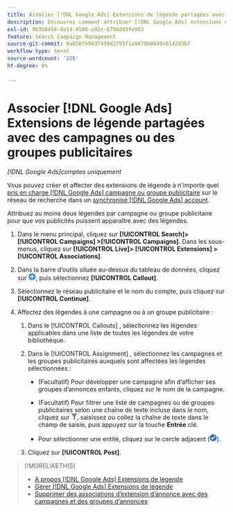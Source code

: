 ```yaml
---
title: Associer [!DNL Google Ads] Extensions de légende partagées avec des campagnes ou des groupes publicitaires
description: Découvrez comment attribuer [!DNL Google Ads] extensions de légende partagées vers des campagnes ou des groupes publicitaires.
exl-id: 9b3b8454-da14-4506-a92c-6796dd5fe903
feature: Search Campaign Management
source-git-commit: 0a858fb9437439d2755f1a9679b0849c614293b7
workflow-type: tm+mt
source-wordcount: '226'
ht-degree: 0%

---
```


# Associer [!DNL Google Ads] Extensions de légende partagées avec des campagnes ou des groupes publicitaires

*[!DNL Google Ads]comptes uniquement*

Vous pouvez créer et affecter des extensions de légende à n’importe quel [pris en charge [!DNL Google Ads] campagne ou groupe publicitaire](/help/search-social-commerce/introduction/supported-inventory.md) sur le réseau de recherche dans un [synchronisé [!DNL Google Ads] account](/help/search-social-commerce/campaign-management/accounts/ad-network-account-about.md).

Attribuez au moins deux légendes par campagne ou groupe publicitaire pour que vos publicités puissent apparaître avec des légendes.

1. Dans le menu principal, cliquez sur **[!UICONTROL Search]> [!UICONTROL Campaigns] >[!UICONTROL Campaigns]**. Dans les sous-menus, cliquez sur **[!UICONTROL Live]> [!UICONTROL Extensions] >[!UICONTROL Associations]**.

1. Dans la barre d’outils située au-dessus du tableau de données, cliquez sur ![Créer](/help/search-social-commerce/assets/add.png "Créer"), puis sélectionnez **[!UICONTROL Callout]**.

1. Sélectionnez le réseau publicitaire et le nom du compte, puis cliquez sur **[!UICONTROL Continue]**.

1. Affectez des légendes à une campagne ou à un groupe publicitaire :

   1. Dans le [!UICONTROL Callouts] , sélectionnez les légendes applicables dans une liste de toutes les légendes de votre bibliothèque.

   1. Dans le [!UICONTROL Assignment] , sélectionnez les campagnes et les groupes publicitaires auxquels sont affectées les légendes sélectionnées :

      * (Facultatif) Pour développer une campagne afin d’afficher ses groupes d’annonces enfants, cliquez sur le nom de la campagne.

      * (Facultatif) Pour filtrer une liste de campagnes ou de groupes publicitaires selon une chaîne de texte incluse dans le nom, cliquez sur ![Filtrer](/help/search-social-commerce/assets/filter.png "Filtrer"), saisissez ou collez la chaîne de texte dans le champ de saisie, puis appuyez sur la touche **Entrée** clé.

      * Pour sélectionner une entité, cliquez sur le cercle adjacent (![Sélectionner](/help/search-social-commerce/assets/include.png "Sélectionner")).

   1. Cliquez sur **[!UICONTROL Post]**.

>[!MORELIKETHIS]
>
>* [A propos [!DNL Google Ads] Extensions de légende](callout-extension-about.md)
>* [Gérer [!DNL Google Ads] Extensions de légende](callout-extension-manage.md)
>* [Supprimer des associations d’extension d’annonce avec des campagnes et des groupes d’annonces](/help/search-social-commerce/campaign-management/campaigns/ad-extension-association-delete.md)
